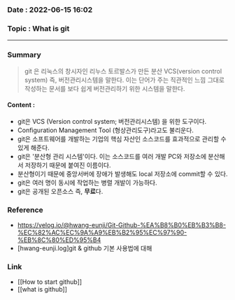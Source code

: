 ### Date : 2022-06-15 16:02

### Topic : What is git
---
### Summary
> git 은 리눅스의 창시자인 리누스 토르발스가 만든 분산 VCS(version control system) 즉, 버전관리시스템을 말한다. 이는 단어가 주는 직관적인 느낌 그대로 작성하는 문서를 보다 쉽게 버전관리하기 위한 시스템을 말한다.

#### Content :
- git은 VCS (Version control system; 버전관리시스템) 을 위한 도구이다.
- Configuration Management Tool (형상관리도구)라고도 불리운다.
- git은 소프트웨어를 개발하는 기업의 핵심 자산인 소스코드를 효과적으로 관리할 수 있게 해준다.
- git은 '분산형 관리 시스템'이다. 이는 소스코드를 여러 개발 PC와 저장소에 분산해서 저장하기 때문에 붙여진 이름이다.
- 분산형이기 때문에 중앙서버에 장애가 발생해도 local 저장소에 commit할 수 있다.
- git은 여러 명이 동시에 작업하는 병렬 개발이 가능하다.
- git은 공개된 오픈소스 즉, **무료**다.

### Reference
- https://velog.io/@hwang-eunji/Git-Github-%EA%B8%B0%EB%B3%B8-%EC%82%AC%EC%9A%A9%EB%B2%95%EC%97%90-%EB%8C%80%ED%95%B4
- [hwang-eunji.log]git & github 기본 사용법에 대해

### Link
- [[How to start github]]
- [[what is github]]